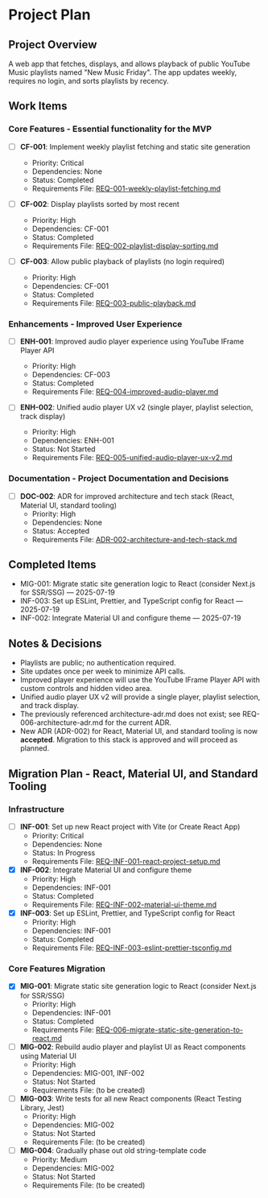 # Project Plan

## Project Overview

A web app that fetches, displays, and allows playback of public YouTube Music playlists named "New Music Friday". The app updates weekly, requires no login, and sorts playlists by recency.

## Work Items

### Core Features - Essential functionality for the MVP

- [ ] **CF-001**: Implement weekly playlist fetching and static site generation
  - Priority: Critical
  - Dependencies: None
  - Status: Completed
  - Requirements File: [REQ-001-weekly-playlist-fetching.md](docs/requirements/REQ-001-weekly-playlist-fetching.md)

- [ ] **CF-002**: Display playlists sorted by most recent
  - Priority: High
  - Dependencies: CF-001
  - Status: Completed
  - Requirements File: [REQ-002-playlist-display-sorting.md](docs/requirements/REQ-002-playlist-display-sorting.md)

- [ ] **CF-003**: Allow public playback of playlists (no login required)
  - Priority: High
  - Dependencies: CF-001
  - Status: Completed
  - Requirements File: [REQ-003-public-playback.md](docs/requirements/REQ-003-public-playback.md)

### Enhancements - Improved User Experience

- [ ] **ENH-001**: Improved audio player experience using YouTube IFrame Player API
  - Priority: High
  - Dependencies: CF-003
  - Status: Completed
  - Requirements File: [REQ-004-improved-audio-player.md](docs/requirements/REQ-004-improved-audio-player.md)

- [ ] **ENH-002**: Unified audio player UX v2 (single player, playlist selection, track display)
  - Priority: High
  - Dependencies: ENH-001
  - Status: Not Started
  - Requirements File: [REQ-005-unified-audio-player-ux-v2.md](docs/requirements/REQ-005-unified-audio-player-ux-v2.md)

### Documentation - Project Documentation and Decisions

- [ ] **DOC-002**: ADR for improved architecture and tech stack (React, Material UI, standard tooling)
  - Priority: High
  - Dependencies: None
  - Status: Accepted
  - Requirements File: [ADR-002-architecture-and-tech-stack.md](docs/adr/ADR-002-architecture-and-tech-stack.md)

## Completed Items

- MIG-001: Migrate static site generation logic to React (consider Next.js for SSR/SSG) — 2025-07-19
- INF-003: Set up ESLint, Prettier, and TypeScript config for React — 2025-07-19
- INF-002: Integrate Material UI and configure theme — 2025-07-19

## Notes & Decisions

- Playlists are public; no authentication required.
- Site updates once per week to minimize API calls.
- Improved player experience will use the YouTube IFrame Player API with custom controls and hidden video area.
- Unified audio player UX v2 will provide a single player, playlist selection, and track display.
- The previously referenced architecture-adr.md does not exist; see REQ-006-architecture-adr.md for the current ADR.
- New ADR (ADR-002) for React, Material UI, and standard tooling is now **accepted**. Migration to this stack is approved and will proceed as planned.

## Migration Plan - React, Material UI, and Standard Tooling

### Infrastructure

- [ ] **INF-001**: Set up new React project with Vite (or Create React App)
  - Priority: Critical
  - Dependencies: None
  - Status: In Progress
  - Requirements File: [REQ-INF-001-react-project-setup.md](docs/requirements/REQ-INF-001-react-project-setup.md)
- [x] **INF-002**: Integrate Material UI and configure theme
  - Priority: High
  - Dependencies: INF-001
  - Status: Completed
  - Requirements File: [REQ-INF-002-material-ui-theme.md](docs/requirements/REQ-INF-002-material-ui-theme.md)
- [x] **INF-003**: Set up ESLint, Prettier, and TypeScript config for React
  - Priority: High
  - Dependencies: INF-001
  - Status: Completed
  - Requirements File: [REQ-INF-003-eslint-prettier-tsconfig.md](docs/requirements/REQ-INF-003-eslint-prettier-tsconfig.md)

### Core Features Migration

- [x] **MIG-001**: Migrate static site generation logic to React (consider Next.js for SSR/SSG)
  - Priority: High
  - Dependencies: INF-001
  - Status: Completed
  - Requirements File: [REQ-006-migrate-static-site-generation-to-react.md](docs/requirements/REQ-006-migrate-static-site-generation-to-react.md)
- [ ] **MIG-002**: Rebuild audio player and playlist UI as React components using Material UI
  - Priority: High
  - Dependencies: MIG-001, INF-002
  - Status: Not Started
  - Requirements File: (to be created)
- [ ] **MIG-003**: Write tests for all new React components (React Testing Library, Jest)
  - Priority: High
  - Dependencies: MIG-002
  - Status: Not Started
  - Requirements File: (to be created)
- [ ] **MIG-004**: Gradually phase out old string-template code
  - Priority: Medium
  - Dependencies: MIG-002
  - Status: Not Started
  - Requirements File: (to be created)
